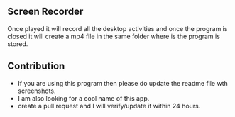 ## Screen Recorder
Once played it will record all the desktop activities and once the program is closed it will create a mp4 file in the same folder where is the program is stored.

## Contribution
- If you are using this program then please do update the readme file wth screenshots.
- I am also looking for a cool name of this app.
- create a pull request and I will verify/update it within 24 hours.
